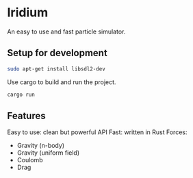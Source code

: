 # Iridium

An easy to use and fast particle simulator.

## Setup for development

```sh
sudo apt-get install libsdl2-dev
```

Use cargo to build and run the project.

```sh
cargo run
```

## Features

Easy to use: clean but powerful API
Fast: written in Rust
Forces:
- Gravity (n-body)
- Gravity (uniform field) 
- Coulomb
- Drag
